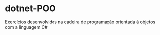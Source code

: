 # dotnet-POO
Exercícios desenvolvidos na cadeira de programação orientada à objetos com a linguagem C#
